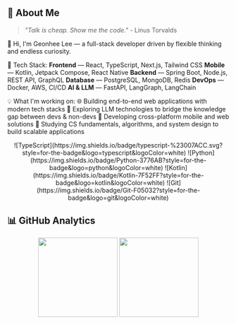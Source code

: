 
## 🚀 About Me

> *"Talk is cheap. Show me the code."* - Linus Torvalds
> 
👋 Hi, I'm Geonhee Lee — a full-stack developer driven by flexible thinking and endless curiosity.

🔧 Tech Stack:
**Frontend** — React, TypeScript, Next.js, Tailwind CSS
**Mobile** — Kotlin, Jetpack Compose, React Native
**Backend** — Spring Boot, Node.js, REST API, GraphQL
**Database** — PostgreSQL, MongoDB, Redis
**DevOps** — Docker, AWS, CI/CD
**AI & LLM** — FastAPI, LangGraph, LangChain

💡 What I'm working on:
🌐 Building end-to-end web applications with modern tech stacks
🧠 Exploring LLM technologies to bridge the knowledge gap between devs & non-devs
📱 Developing cross-platform mobile and web solutions
💪 Studying CS fundamentals, algorithms, and system design to build scalable applications

<div align="center">
![TypeScript](https://img.shields.io/badge/typescript-%23007ACC.svg?style=for-the-badge&logo=typescript&logoColor=white)
![Python](https://img.shields.io/badge/Python-3776AB?style=for-the-badge&logo=python&logoColor=white)
![Kotlin](https://img.shields.io/badge/Kotlin-7F52FF?style=for-the-badge&logo=kotlin&logoColor=white)
![Git](https://img.shields.io/badge/Git-F05032?style=for-the-badge&logo=git&logoColor=white)


</div>

## 📊 GitHub Analytics

<div align="center">
    <img height="180em" src="https://github-readme-stats.vercel.app/api?username=tumblecat44&show_icons=true&theme=tokyonight"/>
    <img height="180em" src="https://github-readme-stats.vercel.app/api/top-langs/?username=tumblecat44&layout=compact&langs_count=8&theme=tokyonight&hide_border=true"/>
</div>


